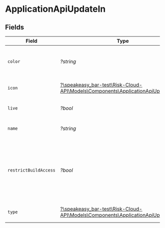 # ApplicationApiUpdateIn


## Fields

| Field                                                                                                                                 | Type                                                                                                                                  | Required                                                                                                                              | Description                                                                                                                           | Example                                                                                                                               |
| ------------------------------------------------------------------------------------------------------------------------------------- | ------------------------------------------------------------------------------------------------------------------------------------- | ------------------------------------------------------------------------------------------------------------------------------------- | ------------------------------------------------------------------------------------------------------------------------------------- | ------------------------------------------------------------------------------------------------------------------------------------- |
| `color`                                                                                                                               | *?string*                                                                                                                             | :heavy_minus_sign:                                                                                                                    | The hex representation of the icon color of the application                                                                           | #00a3de                                                                                                                               |
| `icon`                                                                                                                                | [?\speakeasy_bar-test\Risk-Cloud-API\Models\Components\ApplicationApiUpdateInIcon](../../models/shared/ApplicationApiUpdateInIcon.md) | :heavy_minus_sign:                                                                                                                    | The icon type of the application                                                                                                      | CUBES                                                                                                                                 |
| `live`                                                                                                                                | *?bool*                                                                                                                               | :heavy_minus_sign:                                                                                                                    | Whether the application is live                                                                                                       | false                                                                                                                                 |
| `name`                                                                                                                                | *?string*                                                                                                                             | :heavy_minus_sign:                                                                                                                    | The name of the application                                                                                                           | Cyber Risk Management Application                                                                                                     |
| `restrictBuildAccess`                                                                                                                 | *?bool*                                                                                                                               | :heavy_minus_sign:                                                                                                                    | Whether users with the Build entitlement must be explicitly granted permission to edit this application                               | false                                                                                                                                 |
| `type`                                                                                                                                | [?\speakeasy_bar-test\Risk-Cloud-API\Models\Components\ApplicationApiUpdateInType](../../models/shared/ApplicationApiUpdateInType.md) | :heavy_minus_sign:                                                                                                                    | The type of Risk Cloud application                                                                                                    | CONTROLS_COMPLIANCE                                                                                                                   |